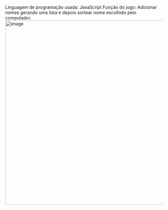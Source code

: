 Linguagem de programação usada: JavaScript 
Função do jogo: Adicionar nomes gerando uma lista e depois sortear nome escolhido pelo computador.
<img width="1363" height="590" alt="image" src="https://github.com/user-attachments/assets/cd974cf5-5f3c-4aaf-a16f-db9c15a6f53c" />
